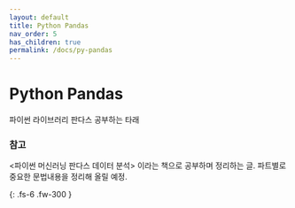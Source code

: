 ```yaml
---
layout: default
title: Python Pandas
nav_order: 5
has_children: true
permalink: /docs/py-pandas
---
```


# Python Pandas

파이썬 라이브러리 판다스 공부하는 타래

### 참고

<파이썬 머신러닝 판다스 데이터 분석> 이라는 책으로 공부하며 정리하는 글.
파트별로 중요한 문법내용을 정리해 올릴 예정.

{: .fs-6 .fw-300 }
